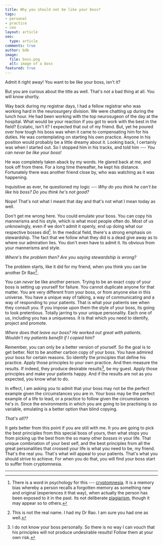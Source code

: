 ```yaml
---
title: Why you should not be like your boss?
tags:
- personal
- practice
- ceo
layout: article
seo:
  type: article
comments: true
author: bdb
image:
  file: boss.png
  alt: image of a boss
featured: true
---
```


Admit it right away! You want to be like your boss, isn't it?

But you are curious about the title as well. That's not a bad thing at all. You will know shortly.

Way back during my registrar days, I had a fellow registrar who was working hard in the neurosurgery division. We were chatting up during the lunch hour. He had been working with the top neurosugeon of the day at the hospital. What would be your reaction if you got to work with the best in the field? Ecstatic, isn't it? I expected that out of my friend. But, yet he poured over how tough his boss was when it came to compensating him for his duties. He was contemplating on starting his own practice. Anyone in his position would probably be a little dreamy about it. Looking back, I certainly was when I started out. So I stopped him in his tracks, and told him --- *You can never be like your boss!*

He was completely taken aback by my words. He glared back at me, and took off from there. For a long time thereafter, he kept his distance. Fortunately there was another friend close by, who was watching as it was happening.

Inquisitive as ever, he questioned my logic --- *Why do you think he can't be like his boss? Do you think he's not good?*

Nope! That's not what I meant that day and that's not what I mean today as well.

Don't get me wrong here. You could emulate your boss. You can copy his mannerisms and his style, which is what most people often do. Most of us unknowingly, even if we don't admit it openly, end up doing what our respective bosses did[^cryptomnesia]. In the medical field, there's a strong emphasis on stewardship. The fact that we follow what they did is a dead give away as to where our admiration lies. You don't even have to admit it. Its obvious from your mannerisms and style.

*Where's the problem then? Are you saying stewardship is wrong?*

The problem starts, like it did for my friend, when you think you can be another Dr Rao[^DrRao].

You can *never* be like another person. Trying to be an exact copy of your boss is setting up yourself for failure. You cannot duplicate anyone for that matter. You are very different from your boss, or from anyone else in this universe. You have a unique way of talking, a way of communicating and a way of responding to your patients. That is what your patients see when they consult you. If you impose upon them the style of your boss, its going to look pretentious. Totally jarring to your unique personality. Each one of us, including you has a uniqueness. It is that which you need to identify, project and promote.

*Where does that leave our boss? He worked out great with patients. Wouldn't my patients benefit if I copied him?*

Remember, you can only be a better version of yourself. So the goal is to get better. Not to be another carbon copy of your boss. You have admired your boss for certain reasons. So identify the principles that define his practice. Apply those principles to your own practice. And then measure the results. If indeed, they produce desirable results[^vouch], be my guest. Apply those principles and make your patients happy. And if the results are not as you expected, you know what to do.

In effect, I am asking you to admit that your boss may not be the perfect example given the circumstances you are in. Your boss may be the perfect example of a life to lead, or a practice to follow given the circumstances he's in. Since the environments in which you are going to be practising is so variable, emulating is a better option than blind copying.

*That's all??*

It gets better from this point if you are still with me. It you are going to pick the best principles from this special boss of yours, then what stops you from picking up the best from the so many other *bosses* in your life. That unique combination of your best self, and the best principles from all the great personalities that crossed your life is what you need to be, my friend. That's the real you. That's what will appeal to your patients. That's what you should strive to achieve. For when you do that, you will find your boss start to suffer from cryptomnesia.

-----
[^DrRao]: This is not the real name. I had my Dr Rao. I am sure you had one as well.
[^vouch]: I do not know your boss personally. So there is no way I can vouch that his principles will not produce undesirable results! Follow them at your own risk.
[^cryptomnesia]: There is a word in psychology for this --- [cryptomnesia](https://en.wikipedia.org/wiki/Cryptomnesia). It is a memory bias whereby a person recalls a forgotten memory as something new and original (experiences it that way), when actually the person has been exposed to it in the past. Its not deliberate [plagiarism](https://en.wikipedia.org/wiki/Plagiarism), though it may appear so to others.
